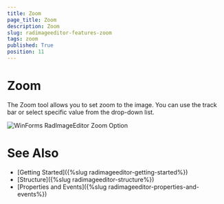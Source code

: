```yaml
---
title: Zoom
page_title: Zoom
description: Zoom
slug: radimageeditor-features-zoom
tags: zoom
published: True
position: 11
---
```


# Zoom

The Zoom tool allows you to set zoom to the image. You can use the track bar or select specific value from the drop-down list. 

![WinForms RadImageEditor Zoom Option](images/image-editor-zoom001.gif)

# See Also

* [Getting Started]({%slug radimageeditor-getting-started%})
* [Structure]({%slug radimageeditor-structure%})
* [Properties and Events]({%slug radimageeditor-properties-and-events%})
